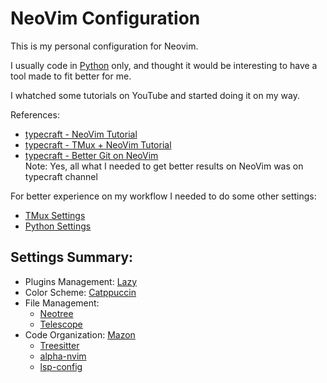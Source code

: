 # NeoVim Configuration

This is my personal configuration for Neovim.

I usually code in [Python](www.python.org) only, and thought it would be interesting to have a tool made to fit better for me.

I whatched some tutorials on YouTube and started doing it on my way.

References:
- [typecraft - NeoVim Tutorial](https://www.youtube.com/watch?v=zHTeCSVAFNY&list=PLsz00TDipIffreIaUNk64KxTIkQaGguqn)
- [typecraft - TMux + NeoVim Tutorial](https://www.youtube.com/playlist?list=PLsz00TDipIfdrJDjpULKY7mQlIFi4HjdR)
- [typecraft - Better Git on NeoVim](https://www.youtube.com/watch?v=zOQMwWqdp9w)  
Note: Yes, all what I needed to get better results on NeoVim was on typecraft channel

For better experience on my workflow I needed to do some other settings:
- [TMux Settings]()
- [Python Settings]()

## Settings Summary:
- Plugins Management: [Lazy]()
- Color Scheme: [Catppuccin]()
- File Management:
    - [Neotree]()
    - [Telescope]()
- Code Organization: [Mazon]()
    - [Treesitter]()
    - [alpha-nvim]()
    - [lsp-config]()
